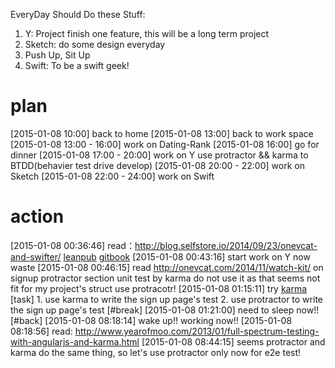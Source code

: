 EveryDay Should Do these Stuff:
1. Y: Project finish one feature, this will be a long term project
2. Sketch: do some design everyday
3. Push Up, Sit Up
4. Swift: To be a swift geek!

# plan
[2015-01-08 10:00] back to home
[2015-01-08 13:00] back to work space
[2015-01-08 13:00 - 16:00] work on Dating-Rank
[2015-01-08 16:00] go for dinner
[2015-01-08 17:00 - 20:00] work on Y
  use protractor && karma to BTDD(behavier test drive develop)
[2015-01-08 20:00 - 22:00] work on Sketch
[2015-01-08 22:00 - 24:00] work on Swift

# action
[2015-01-08 00:36:46] read：http://blog.selfstore.io/2014/09/23/onevcat-and-swifter/
  [leanpub](https://leanpub.com/)
  [gitbook](https://www.gitbook.com/)
[2015-01-08 00:43:16] start work on Y now
  waste [2015-01-08 00:46:15] read http://onevcat.com/2014/11/watch-kit/
  on signup protractor section
    unit test by karma
      do not use it as that seems not fit for my project's struct
    use protracotr! [2015-01-08 01:15:11]
      try [karma](http://karma-runner.github.io/0.12/intro/installation.html)
    [task]
      1. use karma to write the sign up page's test
      2. use protractor to write the sign up page's test
  [#break] [2015-01-08 01:21:00]  need to sleep now!!
  [#back] [2015-01-08 08:18:14] wake up!! working now!!
    [2015-01-08 08:18:56] read: http://www.yearofmoo.com/2013/01/full-spectrum-testing-with-angularjs-and-karma.html [2015-01-08 08:44:15]
    seems protractor and karma do the same thing, so let's use protractor only now for e2e test!

